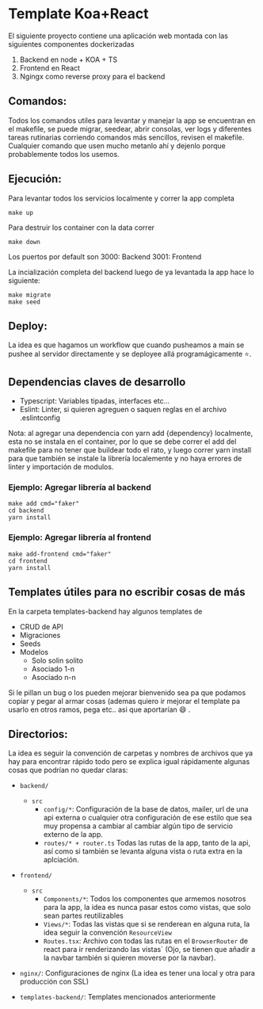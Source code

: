# Template Koa+React

El siguiente proyecto contiene una aplicación web montada con las siguientes componentes dockerizadas
1. Backend en node + KOA + TS
2. Frontend en React
3. Ngingx como reverse proxy para el backend

## Comandos:
Todos los comandos utiles para levantar y manejar la app se encuentran en el makefile, se puede migrar, seedear, abrir consolas, ver logs y diferentes tareas rutinarias corriendo comandos más sencillos, revisen el makefile. Cualquier comando que usen mucho metanlo ahí y dejenlo porque probablemente todos los usemos.

## Ejecución:

Para levantar todos los servicios localmente y correr la app completa
```
make up
```

Para destruir los container con la data correr
```
make down
```

Los puertos por default son
3000: Backend
3001: Frontend

La incialización completa del backend luego de ya levantada la app hace lo siguiente:
```
make migrate
make seed
```

## Deploy:
La idea es que hagamos un workflow que cuando pusheamos a main se pushee al servidor directamente y se deployee allá programágicamente :star:.

## Dependencias claves de desarrollo

- Typescript: Variables tipadas, interfaces etc...
- Eslint: Linter, si quieren agreguen o saquen reglas en el archivo .eslintconfig

Nota: al agregar una dependencia con yarn add {dependency} localmente, esta no se instala en el container, por lo que se debe correr el add del makefile para no tener que buildear todo el rato, y luego correr yarn install para que también se instale la librería localemente y no haya errores de linter y importación de modulos.<br>
### Ejemplo: Agregar librería al backend
```
make add cmd="faker"
cd backend
yarn install
```
### Ejemplo: Agregar librería al frontend
```
make add-frontend cmd="faker"
cd frontend
yarn install
```

## Templates útiles para no escribir cosas de más
En la carpeta templates-backend hay algunos templates de
- CRUD de API
- Migraciones
- Seeds
- Modelos
  - Solo solin solito
  - Asociado 1-n
  - Asociado n-n

Si le pillan un bug o los pueden mejorar bienvenido sea pa que podamos copiar y pegar al armar cosas (ademas quiero ir mejorar el template pa usarlo en otros ramos, pega etc.. asi que aportarían :smile: .

## Directorios:
La idea es seguir la convención de carpetas y nombres de archivos que ya hay para encontrar rápido todo pero se explica igual rápidamente algunas cosas que podrían no quedar claras:

- `backend/`
  - `src`
    - `config/*`: Configuración de la base de datos, mailer, url de una api externa o cualquier otra configuración de ese estilo que sea muy propensa a cambiar al cambiar algún tipo de servicio externo de la app.
    - `routes/* + router.ts` Todas las rutas de la app, tanto de la api, así como si también se levanta alguna vista o ruta extra en la aplciación.

- `frontend/`
  - `src`
    - `Components/*`: Todos los componentes que armemos nosotros para la app, la idea es nunca pasar estos como vistas, que solo sean partes reutilizables
    - `Views/*`: Todas las vistas que si se renderean en alguna ruta, la idea seguir la convención `ResourceView`
    - `Routes.tsx`: Archivo con todas las rutas en el `BrowserRouter` de react para ir renderizando las vistas` (Ojo, se tienen que añadir a la navbar también si quieren moverse por la navbar).
- `nginx/`: Configuraciones de nginx (La idea es tener una local y otra para producción con SSL)
- `templates-backend/`: Templates mencionados anteriormente
